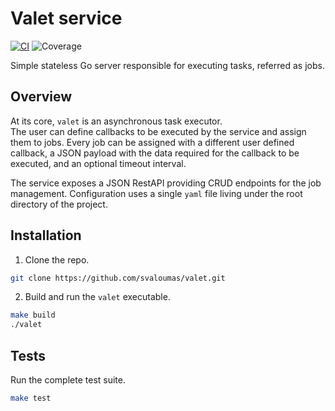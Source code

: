 # Valet service
[![CI](https://github.com/svaloumas/valet/actions/workflows/ci.yml/badge.svg)](https://github.com/svaloumas/valet/actions/workflows/ci.yml)
![Coverage](https://img.shields.io/badge/Coverage-93.1%25-brightgreen)

Simple stateless Go server responsible for executing tasks, referred as jobs.

## Overview

At its core, `valet` is an asynchronous task executor.<br>
The user can define callbacks to be executed by the service and assign them to jobs. Every job can be assigned with a different user defined
callback, a JSON payload with the data required for the callback to be executed, and an optional timeout interval.

The service exposes a JSON RestAPI providing CRUD endpoints for the job management. Configuration uses a single `yaml` file living under the root
directory of the project.

## Installation

1. Clone the repo.

```bash
git clone https://github.com/svaloumas/valet.git
```

2. Build and run the `valet` executable.

```bash
make build
./valet
```

## Tests

Run the complete test suite.

```bash
make test
```